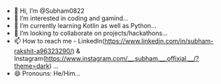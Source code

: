 - 👋 Hi, I’m @Subham0822
- 👀 I’m interested in coding and gamind...
- 🌱 I’m currently learning Kotlin as well as Python...
- 💞️ I’m looking to collaborate on projects/hackathons...
- 📫 How to reach me - Linkedln(https://www.linkedin.com/in/subham-rakshit-a96323290/) & Instagram(https://www.instagram.com/__.subham.__.offixial.__/?theme=dark) ...
- 😄 Pronouns: He/Him...

<!---
Subham0822/Subham0822 is a ✨ special ✨ repository because its `README.md` (this file) appears on your GitHub profile.
You can click the Preview link to take a look at your changes.
--->
